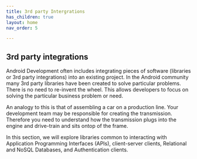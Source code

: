 ```yaml
---
title: 3rd party Intergrations
has_children: true
layout: home
nav_order: 5

---
```


## 3rd party integrations ##

Android Development often includes integrating pieces of software (libraries or 3rd party integrations) into an existing project.
In the Android community many 3rd party libraries have been created to solve particular problems. There is 
no need to re-invent the wheel. This allows developers to focus on solving the particular business problem or need.

An analogy to this is that of assembling a car on a production line. Your development team may be responsible for
creating the transmission. Therefore you need to understand how the transmission plugs into the engine and drive-train and sits
ontop of the frame.

In this section, we will explore libraries common to interacting with Application Programming Interfaces (APIs), 
client-server clients, Relational and NoSQL Databases, and Authentication clients.